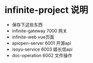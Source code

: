 # infinite-project 说明
- 保存下这些东西
- infinite-gateway 7000 网关 
- infinite-web vue页面
- apiopen-server 6001 开源api
- isoyu-service 6003 姬长信api
- doc-operation 6002 文件操作